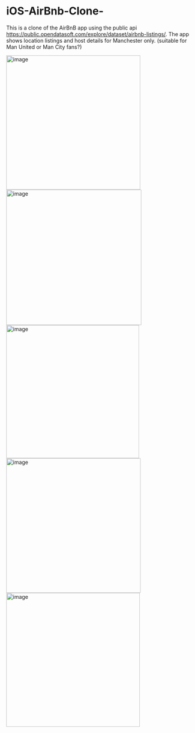 # iOS-AirBnb-Clone-

This is a clone of the AirBnB app using the public api https://public.opendatasoft.com/explore/dataset/airbnb-listings/. The app shows location listings and host details for Manchester only. (suitable for Man United or Man City fans?)

<img width="357" alt="image" src="https://github.com/AlexBirladeanu/iOS-AirBnb-Clone-/assets/76782955/c0da39e5-504a-40f0-a785-360139d43998">
<img width="360" alt="image" src="https://github.com/AlexBirladeanu/iOS-AirBnb-Clone-/assets/76782955/4d2671a3-f82f-4dd3-9d42-f85ba80335dc">
<img width="354" alt="image" src="https://github.com/AlexBirladeanu/iOS-AirBnb-Clone-/assets/76782955/062470b2-4f2f-47fd-bc7a-9e4c8fc94a12">
<img width="358" alt="image" src="https://github.com/AlexBirladeanu/iOS-AirBnb-Clone-/assets/76782955/dd5e1140-41b1-4947-afde-24720a98d8f9">
<img width="356" alt="image" src="https://github.com/AlexBirladeanu/iOS-AirBnb-Clone-/assets/76782955/baf36fc2-26f5-48f4-9d77-3e03d26ecfaf">
